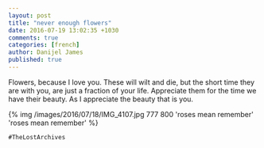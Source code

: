 ```yaml
---
layout: post
title: "never enough flowers"
date: 2016-07-19 13:02:35 +1030
comments: true
categories: [french]
author: Danijel James
published: true
---
```

Flowers, because I love you. These will wilt and die, but the short time they are with you, are just a fraction of your life. Appreciate them for the time we have their beauty. As I appreciate the beauty that is you.

{% img /images/2016/07/18/IMG_4107.jpg 777 800 'roses mean remember' 'roses mean remember' %}

`#TheLostArchives`